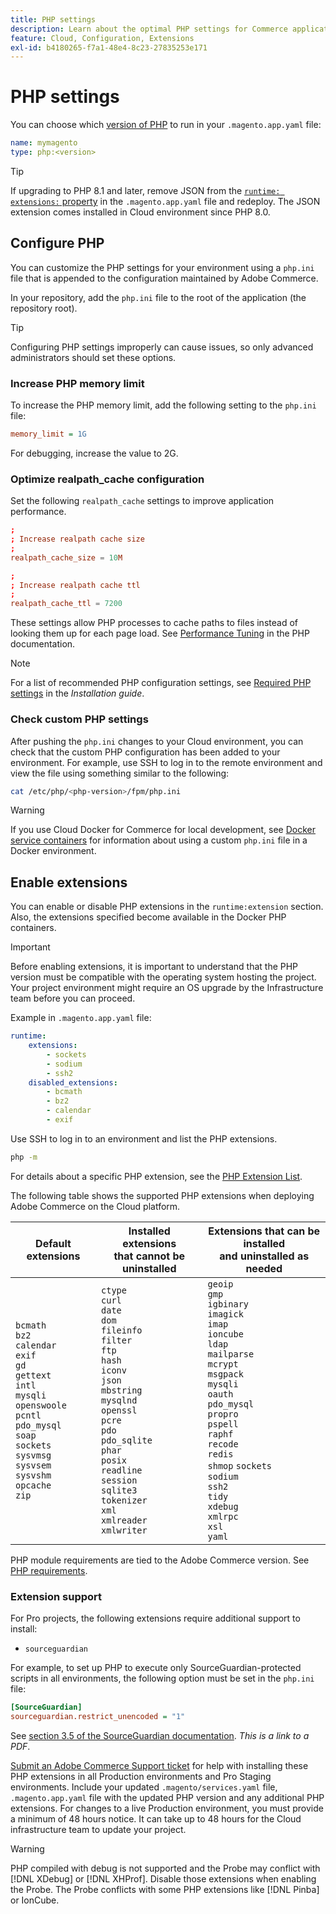 ```yaml
---
title: PHP settings
description: Learn about the optimal PHP settings for Commerce application configuration in the cloud infrastructure.
feature: Cloud, Configuration, Extensions
exl-id: b4180265-f7a1-48e4-8c23-27835253e171
---
```

# PHP settings

You can choose which [version of PHP](https://experienceleague.adobe.com/docs/commerce-operations/installation-guide/system-requirements.html) to run in your `.magento.app.yaml` file:

```yaml
name: mymagento
type: php:<version>
```

>[!TIP]
>
>If upgrading to PHP 8.1 and later, remove JSON from the [`runtime: extensions:` property](properties.md#runtime) in the `.magento.app.yaml` file and redeploy. The JSON extension comes installed in Cloud environment since PHP 8.0.

## Configure PHP

You can customize the PHP settings for your environment using a `php.ini` file that is appended to the configuration maintained by Adobe Commerce.

In your repository, add the `php.ini` file to the root of the application (the repository root).

>[!TIP]
>
>Configuring PHP settings improperly can cause issues, so only advanced administrators should set these options.

### Increase PHP memory limit

To increase the PHP memory limit, add the following setting to the `php.ini` file:

```ini
memory_limit = 1G
```

For debugging, increase the value to 2G.

### Optimize realpath_cache configuration

Set the following `realpath_cache` settings to improve application performance.

```conf
;
; Increase realpath cache size
;
realpath_cache_size = 10M

;
; Increase realpath cache ttl
;
realpath_cache_ttl = 7200
```

These settings allow PHP processes to cache paths to files instead of looking them up for each page load. See [Performance Tuning](https://www.php.net/manual/en/ini.core.php) in the PHP documentation.

>[!NOTE]
>
>For a list of recommended PHP configuration settings, see [Required PHP settings](https://experienceleague.adobe.com/docs/commerce-operations/installation-guide/prerequisites/php-settings.html) in the _Installation guide_.

### Check custom PHP settings

After pushing the `php.ini` changes to your Cloud environment, you can check that the custom PHP configuration has been added to your environment. For example, use SSH to log in to the remote environment and view the file using something similar to the following:

```bash
cat /etc/php/<php-version>/fpm/php.ini
```

>[!WARNING]
>
>If you use Cloud Docker for Commerce for local development, see [Docker service containers](https://developer.adobe.com/commerce/cloud-tools/docker/containers/service/#fpm-container) for information about using a custom `php.ini` file in a Docker environment.

## Enable extensions

You can enable or disable PHP extensions in the `runtime:extension` section. Also, the extensions specified become available in the Docker PHP containers.

>[!IMPORTANT]
>
>Before enabling extensions, it is important to understand that the PHP version must be compatible with the operating system hosting the project. Your project environment might require an OS upgrade by the Infrastructure team before you can proceed.

Example in `.magento.app.yaml` file:

```yaml
runtime:
    extensions:
        - sockets
        - sodium
        - ssh2
    disabled_extensions:
        - bcmath
        - bz2
        - calendar
        - exif
```

Use SSH to log in to an environment and list the PHP extensions.

```bash
php -m
```

For details about a specific PHP extension, see the [PHP Extension List](https://www.php.net/manual/en/extensions.alphabetical.php).

The following table shows the supported PHP extensions when deploying Adobe Commerce on the Cloud platform.

| Default extensions | Installed extensions<br>that cannot be uninstalled | Extensions that can be installed<br>and uninstalled as needed |
| ------------------ | --------------------- | --------------------- |
| `bcmath`<br>`bz2`<br>`calendar`<br>`exif`<br>`gd`<br>`gettext`<br> `intl`<br> `mysqli`<br> `openswoole`<br> `pcntl`<br> `pdo_mysql`<br> `soap`<br> `sockets`<br>  `sysvmsg`<br> `sysvsem`<br> `sysvshm`<br> `opcache`<br> `zip` | `ctype`<br> `curl`<br>`date`<br> `dom`<br> `fileinfo`<br> `filter`<br> `ftp`<br> `hash`<br> `iconv`<br> `json`<br> `mbstring`<br> `mysqlnd`<br> `openssl`<br> `pcre`<br> `pdo`<br> `pdo_sqlite`<br> `phar`<br>`posix`<br> `readline`<br> `session`<br> `sqlite3`<br> `tokenizer`<br> `xml`<br> `xmlreader`<br> `xmlwriter`<br> |`geoip`<br>`gmp`<br> `igbinary`<br> `imagick`<br> `imap`<br> `ioncube` <br>`ldap`<br> `mailparse`<br> `mcrypt`<br> `msgpack`<br> `mysqli`<br> `oauth`<br> `pdo_mysql`<br> `propro`<br> `pspell`<br> `raphf`<br> `recode`<br> `redis`<br> `shmop` `sockets`<br> `sodium`<br> `ssh2`<br>`tidy`<br> `xdebug`<br> `xmlrpc`<br> `xsl`<br> `yaml` |

PHP module requirements are tied to the Adobe Commerce version. See [PHP requirements](https://experienceleague.adobe.com/docs/commerce-operations/installation-guide/prerequisites/php-settings.html).

### Extension support

For Pro projects, the following extensions require additional support to install:

- `sourceguardian`

For example, to set up PHP to execute only SourceGuardian-protected scripts in all environments, the following option must be set in the `php.ini` file:

```ini
[SourceGuardian]
sourceguardian.restrict_unencoded = "1"
```

See [section 3.5 of the SourceGuardian documentation](https://sourceguardian.com/demofiles/files/SourceGuardian%20for%20Linux%20User%20Manual.pdf). _This is a link to a PDF_.

[Submit an Adobe Commerce Support ticket](https://experienceleague.adobe.com/docs/commerce-knowledge-base/kb/help-center-guide/magento-help-center-user-guide.html#submit-ticket) for help with installing these PHP extensions in all Production environments and Pro Staging environments. Include your updated `.magento/services.yaml` file, `.magento.app.yaml` file with the updated PHP version and any additional PHP extensions. For changes to a live Production environment, you must provide a minimum of 48 hours notice. It can take up to 48 hours for the Cloud infrastructure team to update your project.

>[!WARNING]
>
>PHP compiled with debug is not supported and the Probe may conflict with [!DNL XDebug] or [!DNL XHProf]. Disable those extensions when enabling the Probe. The Probe conflicts with some PHP extensions like [!DNL Pinba] or IonCube.
